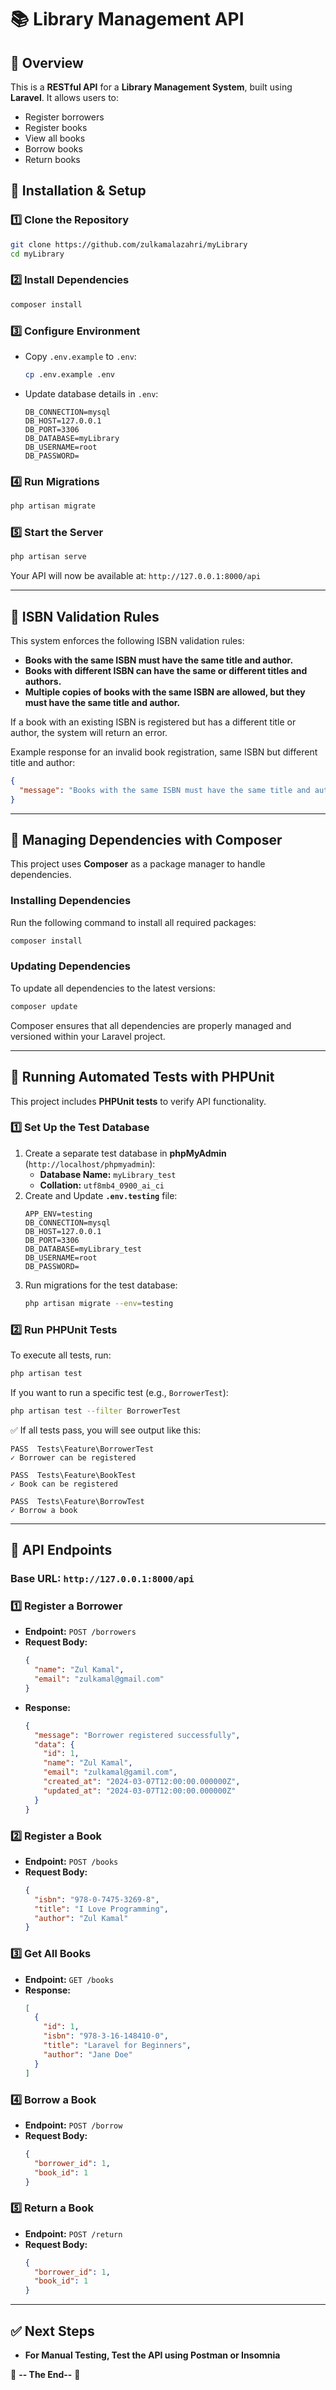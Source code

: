# 📚 Library Management API

## 📌 Overview
This is a **RESTful API** for a **Library Management System**, built using **Laravel**. It allows users to:
- Register borrowers
- Register books
- View all books
- Borrow books
- Return books

## 🚀 Installation & Setup
### 1️⃣ **Clone the Repository**
```sh
git clone https://github.com/zulkamalazahri/myLibrary
cd myLibrary
```

### 2️⃣ **Install Dependencies**
```sh
composer install
```

### 3️⃣ **Configure Environment**
- Copy `.env.example` to `.env`:
  ```sh
  cp .env.example .env
  ```
- Update database details in `.env`:
  ```env
  DB_CONNECTION=mysql
  DB_HOST=127.0.0.1
  DB_PORT=3306
  DB_DATABASE=myLibrary
  DB_USERNAME=root
  DB_PASSWORD=
  ```

### 4️⃣ **Run Migrations**
```sh
php artisan migrate
```

### 5️⃣ **Start the Server**
```sh
php artisan serve
```
Your API will now be available at: `http://127.0.0.1:8000/api`

---

## 📌 ISBN Validation Rules
This system enforces the following ISBN validation rules:
- **Books with the same ISBN must have the same title and author.**
- **Books with different ISBN can have the same or different titles and authors.**
- **Multiple copies of books with the same ISBN are allowed, but they must have the same title and author.**

If a book with an existing ISBN is registered but has a different title or author, the system will return an error.

Example response for an invalid book registration, same ISBN but different title and author:
```json
{
  "message": "Books with the same ISBN must have the same title and author"
}
```

---

## 📌 Managing Dependencies with Composer
This project uses **Composer** as a package manager to handle dependencies.

### **Installing Dependencies**
Run the following command to install all required packages:
```sh
composer install
```

### **Updating Dependencies**
To update all dependencies to the latest versions:
```sh
composer update
```

Composer ensures that all dependencies are properly managed and versioned within your Laravel project.

---

## 📌 Running Automated Tests with PHPUnit
This project includes **PHPUnit tests** to verify API functionality.

### **1️⃣ Set Up the Test Database**
1. Create a separate test database in **phpMyAdmin** (`http://localhost/phpmyadmin`):
    - **Database Name:** `myLibrary_test`
    - **Collation:** `utf8mb4_0900_ai_ci`
2. Create and Update **`.env.testing`** file:
   ```env
   APP_ENV=testing
   DB_CONNECTION=mysql
   DB_HOST=127.0.0.1
   DB_PORT=3306
   DB_DATABASE=myLibrary_test
   DB_USERNAME=root
   DB_PASSWORD=
   ```
3. Run migrations for the test database:
   ```sh
   php artisan migrate --env=testing
   ```

### **2️⃣ Run PHPUnit Tests**
To execute all tests, run:
```sh
php artisan test
```
If you want to run a specific test (e.g., `BorrowerTest`):
```sh
php artisan test --filter BorrowerTest
```
✅ If all tests pass, you will see output like this:
```
PASS  Tests\Feature\BorrowerTest
✓ Borrower can be registered

PASS  Tests\Feature\BookTest
✓ Book can be registered

PASS  Tests\Feature\BorrowTest
✓ Borrow a book
```
---

## 📌 API Endpoints
### Base URL: `http://127.0.0.1:8000/api`

### **1️⃣ Register a Borrower**
- **Endpoint:** `POST /borrowers`
- **Request Body:**
  ```json
  {
    "name": "Zul Kamal",
    "email": "zulkamal@gmail.com"
  }
  ```
- **Response:**
  ```json
  {
    "message": "Borrower registered successfully",
    "data": {
      "id": 1,
      "name": "Zul Kamal",
      "email": "zulkamal@gamil.com",
      "created_at": "2024-03-07T12:00:00.000000Z",
      "updated_at": "2024-03-07T12:00:00.000000Z"
    }
  }
  ```

### **2️⃣ Register a Book**
- **Endpoint:** `POST /books`
- **Request Body:**
  ```json
  {
    "isbn": "978-0-7475-3269-8",
    "title": "I Love Programming",
    "author": "Zul Kamal"
  }
  ```

### **3️⃣ Get All Books**
- **Endpoint:** `GET /books`
- **Response:**
  ```json
  [
    {
      "id": 1,
      "isbn": "978-3-16-148410-0",
      "title": "Laravel for Beginners",
      "author": "Jane Doe"
    }
  ]
  ```

### **4️⃣ Borrow a Book**
- **Endpoint:** `POST /borrow`
- **Request Body:**
  ```json
  {
    "borrower_id": 1,
    "book_id": 1
  }
  ```

### **5️⃣ Return a Book**
- **Endpoint:** `POST /return`
- **Request Body:**
  ```json
  {
    "borrower_id": 1,
    "book_id": 1
  }
  ```

---

## ✅ **Next Steps**
- **For Manual Testing, Test the API using Postman or Insomnia**

🎉 **-- The End--** 🚀

